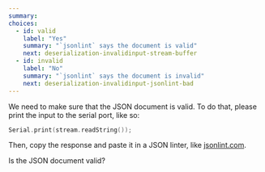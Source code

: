 ```yaml
---
summary: 
choices:
  - id: valid
    label: "Yes"
    summary: "`jsonlint` says the document is valid"
    next: deserialization-invalidinput-stream-buffer
  - id: invalid
    label: "No"
    summary: "`jsonlint` says the document is invalid"
    next: deserialization-invalidinput-jsonlint-bad
---
```


We need to make sure that the JSON document is valid.
To do that, please print the input to the serial port, like so:

```c++
Serial.print(stream.readString());
```

Then, copy the response and paste it in a JSON linter, like [jsonlint.com](https://jsonlint.com/).

Is the JSON document valid?